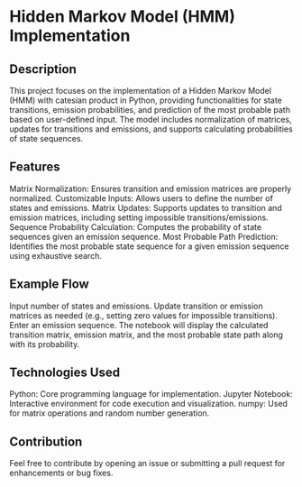# Hidden Markov Model (HMM) Implementation

## Description
This project focuses on the implementation of a Hidden Markov Model (HMM) with catesian product in Python, providing functionalities for state transitions, emission probabilities, and prediction of the most probable path based on user-defined input. The model includes normalization of matrices, updates for transitions and emissions, and supports calculating probabilities of state sequences.

## Features
Matrix Normalization: Ensures transition and emission matrices are properly normalized.
Customizable Inputs: Allows users to define the number of states and emissions.
Matrix Updates: Supports updates to transition and emission matrices, including setting impossible transitions/emissions.
Sequence Probability Calculation: Computes the probability of state sequences given an emission sequence.
Most Probable Path Prediction: Identifies the most probable state sequence for a given emission sequence using exhaustive search.

## Example Flow
Input number of states and emissions.
Update transition or emission matrices as needed (e.g., setting zero values for impossible transitions).
Enter an emission sequence.
The notebook will display the calculated transition matrix, emission matrix, and the most probable state path along with its probability.

## Technologies Used
Python: Core programming language for implementation.
Jupyter Notebook: Interactive environment for code execution and visualization.
numpy: Used for matrix operations and random number generation.

## Contribution
Feel free to contribute by opening an issue or submitting a pull request for enhancements or bug fixes.
